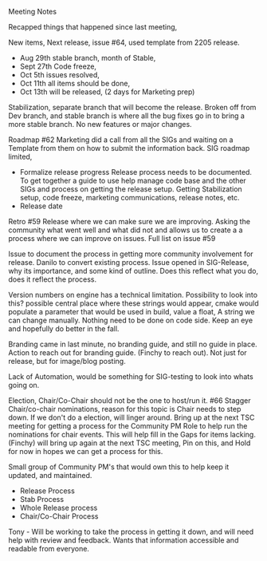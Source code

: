 Meeting Notes

Recapped things that happened since last meeting, 

New items, 
Next release, issue #64, used template from 2205 release. 
- Aug 29th stable branch, month of Stable, 
- Sept 27th Code freeze, 
- Oct 5th issues resolved,
- Oct 11th all items should be done, 
- Oct 13th will be released, (2 days for Marketing prep)

Stabilization, separate branch that will become the release. Broken off from Dev branch, and stable branch is where all the bug fixes go in to bring a more stable branch. No new features or major changes. 

Roadmap
#62
Marketing did a call from all the SIGs and waiting on a Template from them on how to submit the information back. SIG roadmap limited, 
- Formalize release progress
Release process needs to be documented. To get together a guide to use help manage code base and the other SIGs and process on getting the release setup. Getting Stabilization setup, code freeze, marketing communications, release notes, etc. 
- Release date

Retro
#59
Release where we can make sure we are improving. Asking the community what went well and what did not and allows us to create a a process where we can improve on issues. 
Full list on issue #59

Issue to document the process in getting more community involvement for release. Danilo to convert existing process. Issue opened in SIG-Release, why its importance, and some kind of outline. Does this reflect what you do, does it reflect the process. 

Version numbers on engine has a technical limitation. Possibility to look into this? 
possible central place where these strings would appear, 
cmake would populate a parameter that would be used in build, value a float, A string we can change manually. Nothing need to be done on code side. Keep an eye and hopefully do better in the fall. 

Branding came in last minute, no branding guide, and still no guide in place. 
Action to reach out for branding guide. (Finchy to reach out). 
Not just for release, but for image/blog posting. 

Lack of Automation, would be something for SIG-testing to look into whats going on. 

Election, 
Chair/Co-Chair should not be the one to host/run it.
#66
Stagger Chair/co-chair nominations,
reason for this topic is Chair needs to step down. If we don't do a election, will linger around. 
Bring up at the next TSC meeting for getting a process for the Community PM Role to help run the nominations for chair events. This will help fill in the Gaps for items lacking. 
(Finchy) will bring up again at the next TSC meeting, 
Pin on this, and Hold for now in hopes we can get a process for this. 

Small group of Community PM's that would own this to help keep it updated, and maintained.
- Release Process
- Stab Process
- Whole Release process
- Chair/Co-Chair Process

Tony - Will be working to take the process in getting it down, and will need help with review and feedback. Wants that information accessible and readable from everyone. 


